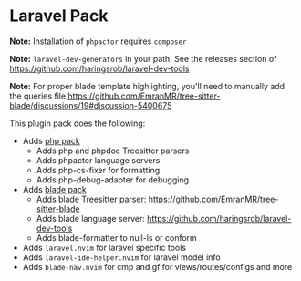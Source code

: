 # Laravel Pack

**Note:** Installation of `phpactor` requires `composer`

**Note:** `laravel-dev-generators` in your path. See the releases section of <https://github.com/haringsrob/laravel-dev-tools>

**Note:** For proper blade template highlighting, you'll need to manually add the queries file <https://github.com/EmranMR/tree-sitter-blade/discussions/19#discussion-5400675>

This plugin pack does the following:

- Adds [php pack](https://github.com/AstroNvim/astrocommunity/tree/main/lua/astrocommunity/pack/php)
  - Adds php and phpdoc Treesitter parsers
  - Adds phpactor language servers
  - Adds php-cs-fixer for formatting
  - Adds php-debug-adapter for debugging
- Adds [blade pack](https://github.com/AstroNvim/astrocommunity/tree/main/lua/astrocommunity/pack/blade)
  - Adds blade Treesitter parser: <https://github.com/EmranMR/tree-sitter-blade>
  - Adds blade language server: <https://github.com/haringsrob/laravel-dev-tools>
  - Adds blade-formatter to null-ls or conform
- Adds `laravel.nvim` for laravel specific tools
- Adds `laravel-ide-helper.nvim` for laravel model info
- Adds `blade-nav.nvim` for cmp and gf for views/routes/configs and more

<!-- vim: set ft=markdown: -->